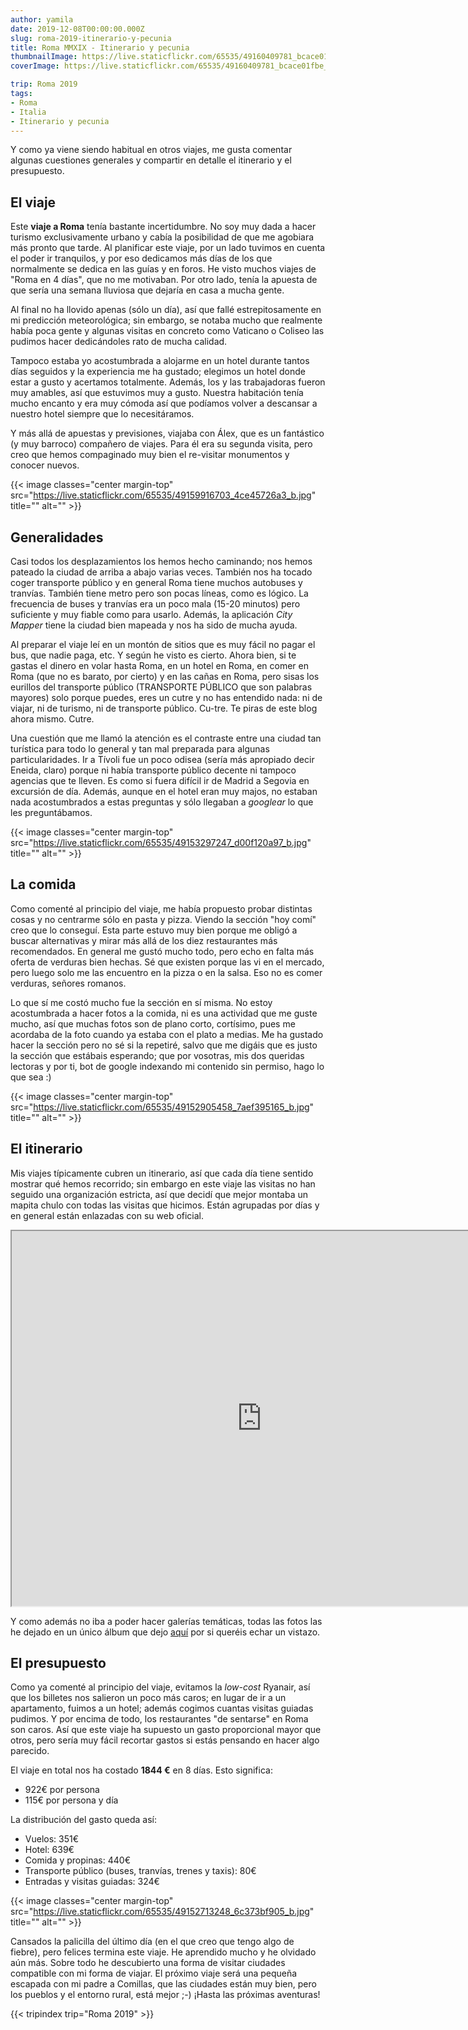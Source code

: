 ```yaml
---
author: yamila
date: 2019-12-08T00:00:00.000Z
slug: roma-2019-itinerario-y-pecunia
title: Roma MMXIX - Itinerario y pecunia
thumbnailImage: https://live.staticflickr.com/65535/49160409781_bcace01fbe_z.jpg
coverImage: https://live.staticflickr.com/65535/49160409781_bcace01fbe_b.jpg

trip: Roma 2019
tags:
- Roma
- Italia
- Itinerario y pecunia
---
```


Y como ya viene siendo habitual en otros viajes, me gusta comentar algunas cuestiones generales y compartir en detalle el itinerario y el presupuesto.

<!--more-->

## El viaje

Este **viaje a Roma** tenía bastante incertidumbre. No soy muy dada a hacer turismo exclusivamente urbano y cabía la posibilidad de que me agobiara más pronto que tarde. Al planificar este viaje, por un lado tuvimos en cuenta el poder ir tranquilos, y por eso dedicamos más días de los que normalmente se dedica en las guías y en foros. He visto muchos viajes de "Roma en 4 días", que no me motivaban. Por otro lado, tenía la apuesta de que sería una semana lluviosa que dejaría en casa a mucha gente.

Al final no ha llovido apenas (sólo un día), así que fallé estrepitosamente en mi predicción meteorológica; sin embargo, se notaba mucho que realmente había poca gente y algunas visitas en concreto como Vaticano o Coliseo las pudimos hacer dedicándoles rato de mucha calidad.

Tampoco estaba yo acostumbrada a alojarme en un hotel durante tantos días seguidos y la experiencia me ha gustado; elegimos un hotel donde estar a gusto y acertamos totalmente. Además, los y las trabajadoras fueron muy amables, así que estuvimos muy a gusto. Nuestra habitación tenía mucho encanto y era muy cómoda así que podíamos volver a descansar a nuestro hotel siempre que lo necesitáramos.

Y más allá de apuestas y previsiones, viajaba con Álex, que es un fantástico (y muy barroco) compañero de viajes. Para él era su segunda visita, pero creo que hemos compaginado muy bien el re-visitar monumentos y conocer nuevos.

{{< image classes="center margin-top" src="https://live.staticflickr.com/65535/49159916703_4ce45726a3_b.jpg" title="" alt="" >}}

## Generalidades

Casi todos los desplazamientos los hemos hecho caminando; nos hemos pateado la ciudad de arriba a abajo varias veces. También nos ha tocado coger transporte público y en general Roma tiene muchos autobuses y tranvías. También tiene metro pero son pocas líneas, como es lógico. La frecuencia de buses y tranvías era un poco mala (15-20 minutos) pero suficiente y muy fiable como para usarlo. Además, la aplicación *City Mapper* tiene la ciudad bien mapeada y nos ha sido de mucha ayuda.

Al preparar el viaje leí en un montón de sitios que es muy fácil no pagar el bus, que nadie paga, etc. Y según he visto es cierto. Ahora bien, si te gastas el dinero en volar hasta Roma, en un hotel en Roma, en comer en Roma (que no es barato, por cierto) y en las cañas en Roma, pero sisas los eurillos del transporte público (TRANSPORTE PÚBLICO que son palabras mayores) solo porque puedes, eres un cutre y no has entendido nada: ni de viajar, ni de turismo, ni de transporte público. Cu-tre. Te piras de este blog ahora mismo. Cutre.

Una cuestión que me llamó la atención es el contraste entre una ciudad tan turística para todo lo general y tan mal preparada para algunas particularidades. Ir a Tívoli fue un poco odisea (sería más apropiado decir Eneida, claro) porque ni había transporte público decente ni tampoco agencias que te lleven. Es como si fuera difícil ir de Madrid a Segovia en excursión de día. Además, aunque en el hotel eran muy majos, no estaban nada acostumbrados a estas preguntas y sólo llegaban a *googlear* lo que les preguntábamos.

{{< image classes="center margin-top" src="https://live.staticflickr.com/65535/49153297247_d00f120a97_b.jpg" title="" alt="" >}}

## La comida

Como comenté al principio del viaje, me había propuesto probar distintas cosas y no centrarme sólo en pasta y pizza. Viendo la sección "hoy comí" creo que lo conseguí. Esta parte estuvo muy bien porque me obligó a buscar alternativas y mirar más allá de los diez restaurantes más recomendados. En general me gustó mucho todo, pero echo en falta más oferta de verduras bien hechas. Sé que existen porque las vi en el mercado, pero luego solo me las encuentro en la pizza o en la salsa. Eso no es comer verduras, señores romanos.

Lo que sí me costó mucho fue la sección en sí misma. No estoy acostumbrada a hacer fotos a la comida, ni es una actividad que me guste mucho, así que muchas fotos son de plano corto, cortísimo, pues me acordaba de la foto cuando ya estaba con el plato a medias. Me ha gustado hacer la sección pero no sé si la repetiré, salvo que me digáis que es justo la sección que estábais esperando; que por vosotras, mis dos queridas lectoras y por ti, bot de google indexando mi contenido sin permiso, hago lo que sea :)

{{< image classes="center margin-top" src="https://live.staticflickr.com/65535/49152905458_7aef395165_b.jpg" title="" alt="" >}}

## El itinerario

Mis viajes típicamente cubren un itinerario, así que cada día tiene sentido mostrar qué hemos recorrido; sin embargo en este viaje las visitas no han seguido una organización estricta, así que decidí que mejor montaba un mapita chulo con todas las visitas que hicimos. Están agrupadas por días y en general están enlazadas con su web oficial.

<iframe src="https://www.google.com/maps/d/u/0/embed?mid=1LI4beo3DFErD2CVSSahKOthaPtJhLnZx" width="800" height="600"></iframe>

Y como además no iba a poder hacer galerías temáticas, todas las fotos las he dejado en un único álbum que dejo <a href="https://www.flickr.com/photos/yamila_moreno/albums/72157712017457927" target="_blank">aquí</a> por si queréis echar un vistazo.

## El presupuesto

Como ya comenté al principio del viaje, evitamos la *low-cost* Ryanair, así que los billetes nos salieron un poco más caros; en lugar de ir a un apartamento, fuimos a un hotel; además cogimos cuantas visitas guiadas pudimos. Y por encima de todo, los restaurantes "de sentarse" en Roma son caros. Así que este viaje ha supuesto un gasto proporcional mayor que otros, pero sería muy fácil recortar gastos si estás pensando en hacer algo parecido.

El viaje en total nos ha costado **1844 €** en 8 días. Esto significa:

* 922€ por persona
* 115€ por persona y día

La distribución del gasto queda así:

* Vuelos: 351€
* Hotel: 639€
* Comida y propinas: 440€
* Transporte público (buses, tranvías, trenes y taxis): 80€
* Entradas y visitas guiadas: 324€

{{< image classes="center margin-top" src="https://live.staticflickr.com/65535/49152713248_6c373bf905_b.jpg" title="" alt="" >}}

Cansados la palicilla del último día (en el que creo que tengo algo de fiebre), pero felices termina este viaje. He aprendido mucho y he olvidado aún más. Sobre todo he descubierto una forma de visitar ciudades compatible con mi forma de viajar. El próximo viaje será una pequeña escapada con mi padre a Comillas, que las ciudades están muy bien, pero los pueblos y el entorno rural, está mejor ;-) ¡Hasta las próximas aventuras!

{{< tripindex trip="Roma 2019" >}}
